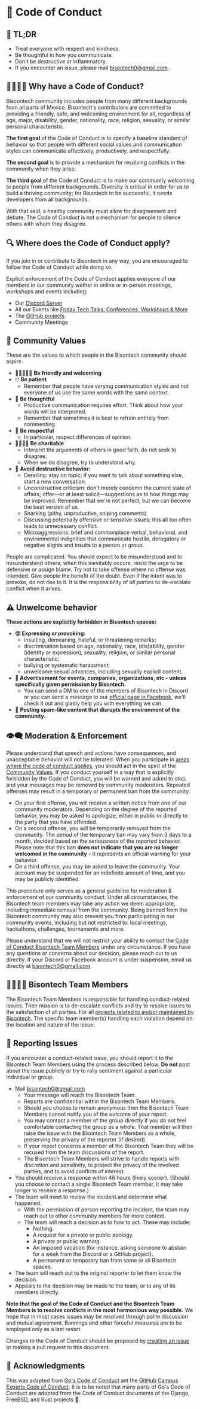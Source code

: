 # 📖 Code of Conduct

## 🚗 TL;DR

- Treat everyone with respect and kindness.
- Be thoughtful in how you communicate.
- Don't be destructive or inflammatory.
- If you encounter an issue, please mail <bisontech0@gmail.com>.

## 🤷‍♂️🤷‍♀️ Why have a Code of Conduct?

Biscontech community includes people from many different backgrounds from all parts of Mexico. Bisontech's contributors are committed to providing a friendly, safe, and welcoming environment for all, regardless of age, major, disability, gender, nationality, race, religion, sexuality, or similar personal characteristic.

**The first goal** of the Code of Conduct is to specify a baseline standard of behavior so that people with different social values and communication styles can communicate effectively, productively, and respectfully.

**The second goal** is to provide a mechanism for resolving conflicts in the community when they arise.

**The third goal** of the Code of Conduct is to make our community welcoming to people from different backgrounds. Diversity is critical in order for us to build a thriving community; for Bisontech to be successful, it needs developers from all backgrounds.

With that said, a healthy community must allow for disagreement and debate. The Code of Conduct is not a mechanism for people to silence others with whom they disagree.

## 🔍 Where does the Code of Conduct apply?

If you join in or contribute to Bisontech in any way, you are encouraged to follow the Code of Conduct while doing so.

Explicit enforcement of the Code of Conduct applies everyone of our members in our community wether in online or in-person meetings, workshops and events including:

- Our  [Discord Server](https://discord.gg/vmw3wxvKGb)
- All our Events like [Friday Tech Talks, Conferences, Workshops & More](https://www.facebook.com/bisontech1/videos)
- The [GitHub projects](https://github.com/Bisontech1)
- Community Meetings

## 💌 Community Values

These are the values to which people in the Bisontech community should aspire.

- 👩🏻‍🤝‍🧑🏻 **Be friendly and welcoming**
- ⏱ **Be patient**
  - Remember that people have varying communication styles and not everyone of us use the same words with the same context.
- 💭 **Be thoughtful**
  - Productive communication requires effort. Think about how your words will be interpreted.
  - Remember that sometimes it is best to refrain entirely from commenting.
- 🤍 **Be respectful**
  - In particular, respect differences of opinion.
- 💆‍♀️💆‍♂️ **Be charitable**
  - Interpret the arguments of others in good faith, do not seek to disagree.
  - When we do disagree, try to understand why.
- 🚫 **Avoid destructive behavior:**
  - Derailing: stay on topic; if you want to talk about something else, start a new conversation.
  - Unconstructive criticism: don't merely condemn the current state of affairs; offer—or at least solicit—suggestions as to how things may be improved. Remember that we're not perfect, but we can become the best version of us.
  - Snarking (pithy, unproductive, sniping comments)
  - Discussing potentially offensive or sensitive issues; this all too often leads to unnecessary conflict.
  - Microaggressions: brief and commonplace verbal, behavioral, and environmental indignities that communicate hostile, derogatory or negative slights and insults to a person or group.

People are complicated. You should expect to be misunderstood and to misunderstand others; when this inevitably occurs, resist the urge to be defensive or assign blame. Try not to take offense where no offense was intended. Give people the benefit of the doubt. Even if the intent was to provoke, do not rise to it. It is the responsibility of _all parties_ to de-escalate conflict when it arises.

## ⚠ Unwelcome behavior

**These actions are explicitly forbidden in Bisontech spaces:**

- **😵 Expressing or provoking:**
  - insulting, demeaning, hateful, or threatening remarks;
  - discrimination based on age, nationality, race, (dis)ability, gender (identity or expression), sexuality, religion, or similar personal characteristic;
  - bullying or systematic harassment;
  - unwelcome sexual advances, including sexually explicit content.
- **📢 Advertisement for events, companies, organizations, etc - unless specifically given permission by Bisontech.** 
  - You can send a DM to one of the members of Bisontech in Discord or you can send a message to our [official page in Facebook](https://www.facebook.com/bisontech1), we'll check it out and gladly help you with everything we can. 
- 🚯 **Posting spam-like content that disrupts the environment of the community.**

## 👁‍🗨 Moderation & Enforcement

Please understand that speech and actions have consequences, and unacceptable behavior will not be tolerated. When you participate in [areas where the code of conduct applies](#where-does-the-code-of-conduct-apply), you should act in the spirit of the [Community Values](#community-values). If you conduct yourself in a way that is explicitly forbidden by the Code of Conduct, you will be warned and asked to stop, and your messages may be removed by community moderators. Repeated offenses may result in a temporary or permanent ban from the community.

- On your first offense, you will receive a written notice from one of our community moderators. Depending on the degree of the reported behavior, you may be asked to apologize, either in public or directly to the party that you have offended.
- On a second offense, you will be temporarily removed from the community. The period of the temporary ban may vary from 3 days to a month, decided based on the seriousness of the reported behavior. Please note that this ban **does not indicate that you are no longer welcomed in the community** - it represents an official warning for your behavior.
- On a third offense, you may be asked to leave the community. Your account may be suspended for an indefinite amount of time, and you may be publicly identified.

This procedure only serves as a general guideline for moderation & enforcement of our community conduct. Under all circumstances, the Bisontech team members may take any action we deem appropriate, including immediate removal from the community. Being banned from the Bisontech community may also prevent you from participating in our community events, including but not restricted to: local meetings, hackathons, challenges, tournaments and more.

Please understand that we will not restrict your ability to contact the [Code of Conduct Bisontech Team Members](#working-group) under any circumstance. If you have any questions or concerns about our decision, please reach out to us directly. If your Discord or Facebook account is under suspension, email us directly at <bisontech0@gmail.com>.

## 👩‍💻👨‍💻 Bisontech Team Members

The Bisontech Team Members is responsible for handling conduct-related issues. Their mission is to de-escalate conflicts and try to resolve issues to the satisfaction of all parties. For all [projects related to and/or maintained by Bisontech](#where-does-the-code-of-conduct-apply). The specific team member(s) handling each violation depend on the location and nature of the issue.

## 📣 Reporting Issues

If you encounter a conduct-related issue, you should report it to the Bisontech Team Members using the process described below. **Do not** post about the issue publicly or try to rally sentiment against a particular individual or group.

- Mail <bisontech0@gmail.com>
  - Your message will reach the Bisontech Team.
  - Reports are confidential within the Bisontech Team Members.
  - Should you choose to remain anonymous then the Bisontech Team Members cannot notify you of the outcome of your report.
  - You may contact a member of the group directly if you do not feel comfortable contacting the group as a whole. That member will then raise the issue with the Bisontech Team Members as a whole, preserving the privacy of the reporter (if desired).
  - If your report concerns a member of the Bisontech Team they will be recused from the team discussions of the report.
  - The Bisontech Team Members will strive to handle reports with discretion and sensitivity, to protect the privacy of the involved parties, and to avoid conflicts of interest.
- You should receive a response within 48 hours (likely sooner). (Should you choose to contact a single Bisontech Team member, it may take longer to receive a response.)
- The team will meet to review the incident and determine what happened.
  - With the permission of person reporting the incident, the team may reach out to other community members for more context.
  - The team will reach a decision as to how to act. These may include:
    - Nothing.
    - A request for a private or public apology.
    - A private or public warning.
    - An imposed vacation (for instance, asking someone to abstain for a week from the Discord or a GitHub project).
    - A permanent or temporary ban from some or all Bisontech spaces.
- The team will reach out to the original reporter to let them know the decision.
- Appeals to the decision may be made to the team, or to any of its members directly.

**Note that the goal of the Code of Conduct and the Bisontech Team Members is to resolve conflicts in the most harmonious way possible.** We hope that in most cases issues may be resolved through polite discussion and mutual agreement. Bannings and other forceful measures are to be employed only as a last resort.

Changes to the Code of Conduct should be proposed by [creating an issue](https://github.com/Bisontech1/Bisontech/issues/new) or making a pull request to this document.

## 🤗 Acknowledgments

This was adapted from [Go's Code of Conduct](https://github.com/golang/go/commit/aa487e66f869785837275ee20441a53888a51bb2) ant the [GitHub Campus Experts Code of Conduct](https://github.com/campus-experts). It is to be noted that many parts of Go's Code of Conduct are adopted from the Code of Conduct documents of the Django, FreeBSD, and Rust projects 👀.
